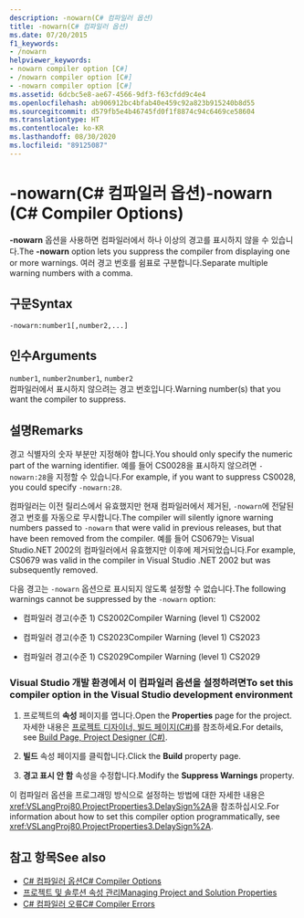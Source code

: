 ```yaml
---
description: -nowarn(C# 컴파일러 옵션)
title: -nowarn(C# 컴파일러 옵션)
ms.date: 07/20/2015
f1_keywords:
- /nowarn
helpviewer_keywords:
- nowarn compiler option [C#]
- /nowarn compiler option [C#]
- -nowarn compiler option [C#]
ms.assetid: 6dcbc5e8-ae67-4566-9df3-f63cfdd9c4e4
ms.openlocfilehash: ab906912bc4bfab40e459c92a823b915240b8d55
ms.sourcegitcommit: d579fb5e4b46745fd0f1f8874c94c6469ce58604
ms.translationtype: HT
ms.contentlocale: ko-KR
ms.lasthandoff: 08/30/2020
ms.locfileid: "89125087"
---
```

# <a name="-nowarn-c-compiler-options"></a><span data-ttu-id="5fe52-103">-nowarn(C# 컴파일러 옵션)</span><span class="sxs-lookup"><span data-stu-id="5fe52-103">-nowarn (C# Compiler Options)</span></span>
<span data-ttu-id="5fe52-104">**-nowarn** 옵션을 사용하면 컴파일러에서 하나 이상의 경고를 표시하지 않을 수 있습니다.</span><span class="sxs-lookup"><span data-stu-id="5fe52-104">The **-nowarn** option lets you suppress the compiler from displaying one or more warnings.</span></span> <span data-ttu-id="5fe52-105">여러 경고 번호를 쉼표로 구분합니다.</span><span class="sxs-lookup"><span data-stu-id="5fe52-105">Separate multiple warning numbers with a comma.</span></span>  
  
## <a name="syntax"></a><span data-ttu-id="5fe52-106">구문</span><span class="sxs-lookup"><span data-stu-id="5fe52-106">Syntax</span></span>  
  
```console  
-nowarn:number1[,number2,...]  
```  
  
## <a name="arguments"></a><span data-ttu-id="5fe52-107">인수</span><span class="sxs-lookup"><span data-stu-id="5fe52-107">Arguments</span></span>  
 <span data-ttu-id="5fe52-108">`number1`, `number2`</span><span class="sxs-lookup"><span data-stu-id="5fe52-108">`number1`, `number2`</span></span>  
 <span data-ttu-id="5fe52-109">컴파일러에서 표시하지 않으려는 경고 번호입니다.</span><span class="sxs-lookup"><span data-stu-id="5fe52-109">Warning number(s) that you want the compiler to suppress.</span></span>  
  
## <a name="remarks"></a><span data-ttu-id="5fe52-110">설명</span><span class="sxs-lookup"><span data-stu-id="5fe52-110">Remarks</span></span>  
 <span data-ttu-id="5fe52-111">경고 식별자의 숫자 부분만 지정해야 합니다.</span><span class="sxs-lookup"><span data-stu-id="5fe52-111">You should only specify the numeric part of the warning identifier.</span></span> <span data-ttu-id="5fe52-112">예를 들어 CS0028을 표시하지 않으려면 `-nowarn:28`을 지정할 수 있습니다.</span><span class="sxs-lookup"><span data-stu-id="5fe52-112">For example, if you want to suppress CS0028, you could specify `-nowarn:28`.</span></span>  
  
 <span data-ttu-id="5fe52-113">컴파일러는 이전 릴리스에서 유효했지만 현재 컴파일러에서 제거된, `-nowarn`에 전달된 경고 번호를 자동으로 무시합니다.</span><span class="sxs-lookup"><span data-stu-id="5fe52-113">The compiler will silently ignore warning numbers passed to `-nowarn` that were valid in previous releases, but that have been removed from the compiler.</span></span> <span data-ttu-id="5fe52-114">예를 들어 CS0679는 Visual Studio.NET 2002의 컴파일러에서 유효했지만 이후에 제거되었습니다.</span><span class="sxs-lookup"><span data-stu-id="5fe52-114">For example, CS0679 was valid in the compiler in Visual Studio .NET 2002 but was subsequently removed.</span></span>  
  
 <span data-ttu-id="5fe52-115">다음 경고는 `-nowarn` 옵션으로 표시되지 않도록 설정할 수 없습니다.</span><span class="sxs-lookup"><span data-stu-id="5fe52-115">The following warnings cannot be suppressed by the `-nowarn` option:</span></span>  
  
- <span data-ttu-id="5fe52-116">컴파일러 경고(수준 1) CS2002</span><span class="sxs-lookup"><span data-stu-id="5fe52-116">Compiler Warning (level 1) CS2002</span></span>  
  
- <span data-ttu-id="5fe52-117">컴파일러 경고(수준 1) CS2023</span><span class="sxs-lookup"><span data-stu-id="5fe52-117">Compiler Warning (level 1) CS2023</span></span>  
  
- <span data-ttu-id="5fe52-118">컴파일러 경고(수준 1) CS2029</span><span class="sxs-lookup"><span data-stu-id="5fe52-118">Compiler Warning (level 1) CS2029</span></span>  
  
### <a name="to-set-this-compiler-option-in-the-visual-studio-development-environment"></a><span data-ttu-id="5fe52-119">Visual Studio 개발 환경에서 이 컴파일러 옵션을 설정하려면</span><span class="sxs-lookup"><span data-stu-id="5fe52-119">To set this compiler option in the Visual Studio development environment</span></span>  
  
1. <span data-ttu-id="5fe52-120">프로젝트의 **속성** 페이지를 엽니다.</span><span class="sxs-lookup"><span data-stu-id="5fe52-120">Open the **Properties** page for the project.</span></span> <span data-ttu-id="5fe52-121">자세한 내용은 [프로젝트 디자이너, 빌드 페이지(C#)](/visualstudio/ide/reference/build-page-project-designer-csharp)를 참조하세요.</span><span class="sxs-lookup"><span data-stu-id="5fe52-121">For details, see [Build Page, Project Designer (C#)](/visualstudio/ide/reference/build-page-project-designer-csharp).</span></span>  
  
2. <span data-ttu-id="5fe52-122">**빌드** 속성 페이지를 클릭합니다.</span><span class="sxs-lookup"><span data-stu-id="5fe52-122">Click the **Build** property page.</span></span>  
  
3. <span data-ttu-id="5fe52-123">**경고 표시 안 함** 속성을 수정합니다.</span><span class="sxs-lookup"><span data-stu-id="5fe52-123">Modify the **Suppress Warnings** property.</span></span>  
  
 <span data-ttu-id="5fe52-124">이 컴파일러 옵션을 프로그래밍 방식으로 설정하는 방법에 대한 자세한 내용은 <xref:VSLangProj80.ProjectProperties3.DelaySign%2A>을 참조하십시오.</span><span class="sxs-lookup"><span data-stu-id="5fe52-124">For information about how to set this compiler option programmatically, see <xref:VSLangProj80.ProjectProperties3.DelaySign%2A>.</span></span>  
  
## <a name="see-also"></a><span data-ttu-id="5fe52-125">참고 항목</span><span class="sxs-lookup"><span data-stu-id="5fe52-125">See also</span></span>

- [<span data-ttu-id="5fe52-126">C# 컴파일러 옵션</span><span class="sxs-lookup"><span data-stu-id="5fe52-126">C# Compiler Options</span></span>](./index.md)
- [<span data-ttu-id="5fe52-127">프로젝트 및 솔루션 속성 관리</span><span class="sxs-lookup"><span data-stu-id="5fe52-127">Managing Project and Solution Properties</span></span>](/visualstudio/ide/managing-project-and-solution-properties)
- [<span data-ttu-id="5fe52-128">C# 컴파일러 오류</span><span class="sxs-lookup"><span data-stu-id="5fe52-128">C# Compiler Errors</span></span>](../compiler-messages/index.md)
